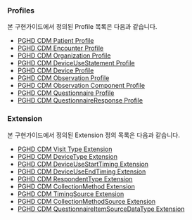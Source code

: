 ### Profiles

본 구현가이드에서 정의된 Profile 목록은 다음과 같습니다.

- [PGHD CDM Patient Profile](StructureDefinition-pghd-cdm-patient.html)
- [PGHD CDM Encounter Profile](StructureDefinition-pghd-cdm-encounter.html)
- [PGHD CDM Organization Profile](StructureDefinition-pghd-cdm-organization.html)
- [PGHD CDM DeviceUseStatement Profile](StructureDefinition-pghd-cdm-deviceusestatement.html)
- [PGHD CDM Device Profile](StructureDefinition-pghd-cdm-device.html)
- [PGHD CDM Observation Profile](StructureDefinition-pghd-cdm-observation.html)
- [PGHD CDM Observation Component Profile](StructureDefinition-pghd-cdm-observationcomponent.html)
- [PGHD CDM Questionnaire Profile](StructureDefinition-pghd-cdm-questionnaire.html)
- [PGHD CDM QuestionnaireResponse Profile](StructureDefinition-pghd-cdm-questionnaireresponse.html)

### Extension
본 구현가이드에서 정의된 Extension 정의 목록은 다음과 같습니다.

- [PGHD CDM Visit Type Extension](StructureDefinition-pghd-cdm-visittype.html)
- [PGHD CDM DeviceType Extension](StructureDefinition-pghd-cdm-devicetype.html)
- [PGHD CDM DeviceUseStartTiming Extension](StructureDefinition-pghd-cdm-deviceusestarttiming.html)
- [PGHD CDM DeviceUseEndTiming Extension](StructureDefinition-pghd-cdm-deviceuseendtiming.html)
- [PGHD CDM RespondentType Extension](StructureDefinition-pghd-cdm-respondenttype.html)
- [PGHD CDM CollectionMethod Extension](StructureDefinition-pghd-cdm-collectionmethod.html)
- [PGHD CDM TimingSource Extension](StructureDefinition-pghd-cdm-timingsource.html)
- [PGHD CDM CollectionMethodSource Extension](StructureDefinition-pghd-cdm-collectionmethodsource.html)
- [PGHD CDM QuestionnaireItemSourceDataType Extension](StructureDefinition-pghd-cdm-questionnaireitemsourcedatatype.html)